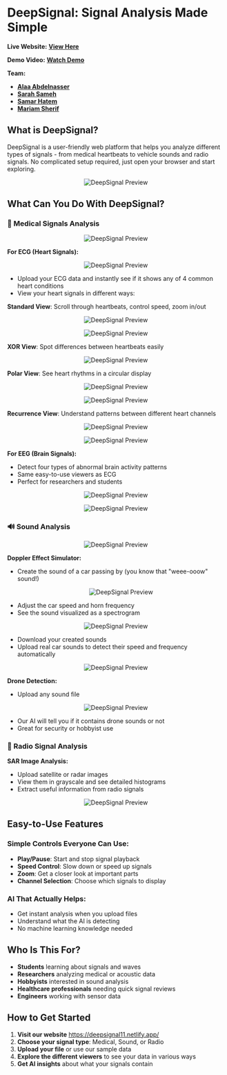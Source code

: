 # DeepSignal: Signal Analysis Made Simple

**Live Website:** **[View Here](https://deepsignal11.netlify.app/)**

**Demo Video:** **[Watch Demo](https://drive.google.com/file/d/1qkg13pMTKEnBpkF7C6Z1bm0nTDVYh-XL/view)**

**Team:** 
- **[Alaa Abdelnasser](https://github.com/Alaa-Fouad22)** 
- **[Sarah Sameh](https://github.com/sarah012-210)** 
- **[Samar Hatem](https://github.com/samar04052004)** 
- **[Mariam Sherif](https://github.com/mariamsherif04)**

## What is DeepSignal?

DeepSignal is a user-friendly web platform that helps you analyze different types of signals - from medical heartbeats to vehicle sounds and radio signals. No complicated setup required, just open your browser and start exploring.
<p align="center">
  <img src="1_site_pics/Screenshot 2025-10-09 201936.png" alt="DeepSignal Preview" >
</p>

## What Can You Do With DeepSignal?

### 🏥 Medical Signals Analysis
<p align="center">
  <img src="1_site_pics/Screenshot 2025-10-09 202106.png" alt="DeepSignal Preview" >
</p>

**For ECG (Heart Signals):**

<p align="center">
  <img src="1_site_pics/Screenshot 2025-10-09 202139.png" alt="DeepSignal Preview" >
</p>

- Upload your ECG data and instantly see if it shows any of 4 common heart conditions
- View your heart signals in different ways:

**Standard View**: Scroll through heartbeats, control speed, zoom in/out

<p align="center">
  <img src="1_site_pics/Screenshot 2025-10-09 202341.png" alt="DeepSignal Preview" >
</p>

<p align="center">
  <img src="1_site_pics/Screenshot 2025-10-09 202410.png" alt="DeepSignal Preview" >
</p>

**XOR View**: Spot differences between heartbeats easily

  <p align="center">
  <img src="1_site_pics/Screenshot 2025-10-09 202505.png" alt="DeepSignal Preview" >
</p>

**Polar View**: See heart rhythms in a circular display
  
  <p align="center">
  <img src="1_site_pics/Screenshot 2025-10-09 202549.png" alt="DeepSignal Preview" >
</p>

<p align="center">
  <img src="1_site_pics/Screenshot 2025-10-10 004950.png" alt="DeepSignal Preview" >
</p>

**Recurrence View**: Understand patterns between different heart channels

<p align="center">
  <img src="1_site_pics/Screenshot 2025-10-09 202614.png" alt="DeepSignal Preview" >
</p>

<p align="center">
  <img src="1_site_pics/Screenshot 2025-10-10 005213.png" alt="DeepSignal Preview" >
</p>

**For EEG (Brain Signals):**
- Detect four types of abnormal brain activity patterns
- Same easy-to-use viewers as ECG
- Perfect for researchers and students

<p align="center">
  <img src="1_site_pics/Screenshot 2025-10-09 202730.png" alt="DeepSignal Preview" >
</p>

<p align="center">
  <img src="1_site_pics/Screenshot 2025-10-09 202810.png" alt="DeepSignal Preview" >
</p>

### 🔊 Sound Analysis

<p align="center">
  <img src="1_site_pics/Screenshot 2025-10-09 202835.png" alt="DeepSignal Preview" >
</p>

**Doppler Effect Simulator:**
- Create the sound of a car passing by (you know that "weee-ooow" sound!)

  <p align="center">
  <img src="1_site_pics/Screenshot 2025-10-09 203021.png" alt="DeepSignal Preview" >
</p>

- Adjust the car speed and horn frequency
- See the sound visualized as a spectrogram

<p align="center">
  <img src="1_site_pics/Screenshot 2025-10-09 203053.png" alt="DeepSignal Preview" >
</p>

- Download your created sounds
- Upload real car sounds to detect their speed and frequency automatically

<p align="center">
  <img src="1_site_pics/Screenshot 2025-10-09 203412.png" alt="DeepSignal Preview" >
</p>

**Drone Detection:**
- Upload any sound file

<p align="center">
  <img src="1_site_pics/Screenshot 2025-10-09 202912.png" alt="DeepSignal Preview" >
</p>

- Our AI will tell you if it contains drone sounds or not
- Great for security or hobbyist use


### 📡 Radio Signal Analysis

**SAR Image Analysis:**
- Upload satellite or radar images
- View them in grayscale and see detailed histograms
- Extract useful information from radio signals

<p align="center">
  <img src="1_site_pics/Screenshot 2025-10-09 202957.png" alt="DeepSignal Preview" >
</p>

## Easy-to-Use Features

### Simple Controls Everyone Can Use:
- **Play/Pause**: Start and stop signal playback
- **Speed Control**: Slow down or speed up signals
- **Zoom**: Get a closer look at important parts
- **Channel Selection**: Choose which signals to display

### AI That Actually Helps:
- Get instant analysis when you upload files
- Understand what the AI is detecting
- No machine learning knowledge needed

## Who Is This For?

- **Students** learning about signals and waves
- **Researchers** analyzing medical or acoustic data
- **Hobbyists** interested in sound analysis
- **Healthcare professionals** needing quick signal reviews
- **Engineers** working with sensor data

## How to Get Started

1. **Visit our website** https://deepsignal11.netlify.app/
2. **Choose your signal type**: Medical, Sound, or Radio
3. **Upload your file** or use our sample data
4. **Explore the different viewers** to see your data in various ways
5. **Get AI insights** about what your signals contain
